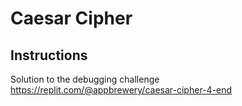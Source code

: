 # Caesar Cipher
## Instructions

Solution to the debugging challenge
https://replit.com/@appbrewery/caesar-cipher-4-end